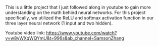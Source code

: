This is a little project that I just followed along in youtube to gain more understanding on the math behind neural networks. For this project specifically, we utilized the ReLU and softmax activation 
function in our three layer neural network (1 input and two hidden). 


Youtube video link: https://www.youtube.com/watch?v=w8yWXqWQYmU&t=996s&ab_channel=SamsonZhang

